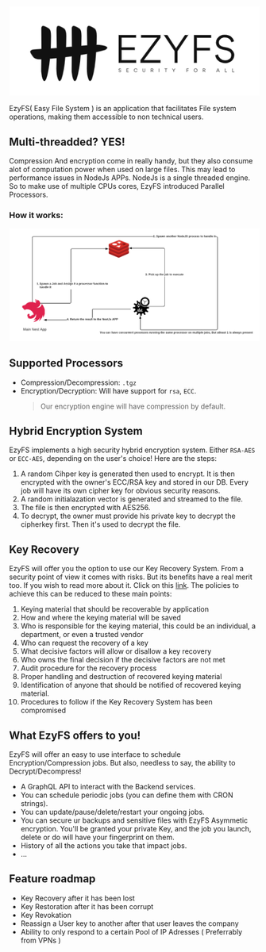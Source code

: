 <center>

![Image](.github/assets/ezyfs_black_wbg.png)

</center>

EzyFS( Easy File System ) is an application that facilitates File system
operations, making them accessible to non technical users.

## Multi-threadded? YES!

Compression And encryption come in really handy, but they also consume alot of
computation power when used on large files. This may lead to performance issues
in NodeJs APPs. NodeJs is a single threaded engine. So to make use of multiple
CPUs cores, EzyFS introduced Parallel Processors.

### How it works:

![Image](under_the_hood.png)

## Supported Processors

- Compression/Decompression: `.tgz`
- Encryption/Decryption: Will have support for `rsa`, `ECC`.
  > Our encryption engine will have compression by default.

## Hybrid Encryption System

EzyFS implements a high security hybrid encryption system. Either `RSA-AES` or
`ECC-AES`, depending on the user's choice! Here are the steps:

1. A random Cihper key is generated then used to encrypt. It is then encrypted
   with the owner's ECC/RSA key and stored in our DB. Every job will have its
   own cipher key for obvious security reasons.
2. A random initialazation vector is generated and streamed to the file.
3. The file is then encrypted with AES256.
4. To decrypt, the owner must provide his private key to decrypt the cipherkey
   first. Then it's used to decrypt the file.

## Key Recovery

EzyFS will offer you the option to use our Key Recovery System. From a security
point of view it comes with risks. But its benefits have a real merit too. If
you wish to read more about it. Click on this
[link](https://www.giac.org/paper/gsec/4355/encryption-key-recovery/107336). The
policies to achieve this can be reduced to these main points:

1. Keying material that should be recoverable by application
2. How and where the keying material will be saved
3. Who is responsible for the keying material, this could be an individual, a
   department, or even a trusted vendor
4. Who can request the recovery of a key
5. What decisive factors will allow or disallow a key recovery
6. Who owns the final decision if the decisive factors are not met
7. Audit procedure for the recovery process
8. Proper handling and destruction of recovered keying material
9. Identification of anyone that should be notified of recovered keying
   material.
10. Procedures to follow if the Key Recovery System has been compromised

## What EzyFS offers to you!

EzyFS will offer an easy to use interface to schedule Encryption/Compression
jobs. But also, needless to say, the ability to Decrypt/Decompress!

- A GraphQL API to interact with the Backend services.
- You can schedule periodic jobs (you can define them with CRON strings).
- You can update/pause/delete/restart your ongoing jobs.
- You can secure ur backups and sensitive files with EzyFS Asymmetic encryption.
  You'll be granted your private Key, and the job you launch, delete or do will
  have your fingerprint on them.
- History of all the actions you take that impact jobs.
- ...

## Feature roadmap

- Key Recovery after it has been lost
- Key Restoration after it has been corrupt
- Key Revokation
- Reassign a User key to another after that user leaves the company
- Ability to only respond to a certain Pool of IP Adresses ( Preferrably from
  VPNs )
